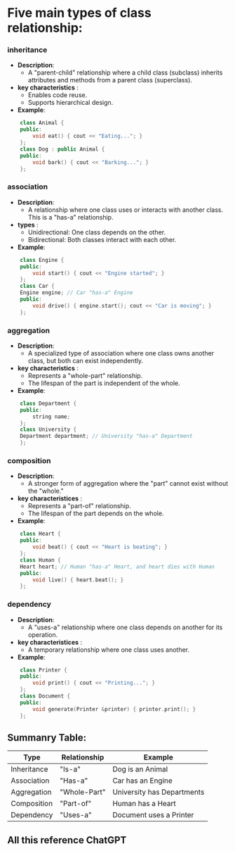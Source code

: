 #  Five main types of class relationship:

### inheritance
- **Description**:
    - A "parent-child" relationship where a child class (subclass) inherits attributes and methods from a parent class (superclass).
- **key characteristics** :
    - Enables code reuse.
    - Supports hierarchical design. 
- **Example**:
```cpp
    class Animal {
    public:
        void eat() { cout << "Eating..."; }
    };
    class Dog : public Animal {
    public:
        void bark() { cout << "Barking..."; }
    };
```  

### association
- **Description**:
    - A relationship where one class uses or interacts with another class. This is a "has-a" relationship.
- **types** :
    - Unidirectional: One class depends on the other.
    - Bidirectional: Both classes interact with each other.
- **Example**:
```cpp
    class Engine {
    public:
        void start() { cout << "Engine started"; }
    };
    class Car {
    Engine engine; // Car "has-a" Engine
    public:
        void drive() { engine.start(); cout << "Car is moving"; }
    };
```

### aggregation
- **Description**:
    - A specialized type of association where one class owns another class, but both can exist independently.
- **key characteristics** :
    - Represents a "whole-part" relationship.
    - The lifespan of the part is independent of the whole.
- **Example**:
```cpp
    class Department {
    public:
        string name;
    };
    class University {
    Department department; // University "has-a" Department
    };
```

### composition
- **Description**:
    - A stronger form of aggregation where the "part" cannot exist without the "whole."
- **key characteristices** :
    - Represents a "part-of" relationship.
    - The lifespan of the part depends on the whole.
- **Example**:
```cpp
    class Heart {
    public:
        void beat() { cout << "Heart is beating"; }
    };
    class Human {
    Heart heart; // Human "has-a" Heart, and heart dies with Human
    public:
        void live() { heart.beat(); }
    };
```

### dependency
- **Description**:
    - A "uses-a" relationship where one class depends on another for its operation.
- **key characteristices** :
    - A temporary relationship where one class uses another.
- **Example**:
```cpp
    class Printer {
    public:
        void print() { cout << "Printing..."; }
    };
    class Document {
    public:
        void generate(Printer &printer) { printer.print(); }
    };
```

## Summanry Table:
| **Type**    | **Relationship** | **Example**                |
| ----------- | ---------------- | -------------------------- |
| Inheritance | "Is-a"           | Dog is an Animal           |
| Association | "Has-a"          | Car has an Engine          |
| Aggregation | "Whole-Part"     | University has Departments |
| Composition | "Part-of"        | Human has a Heart          |
| Dependency  | "Uses-a"         | Document uses a Printer    |

## All this reference ChatGPT